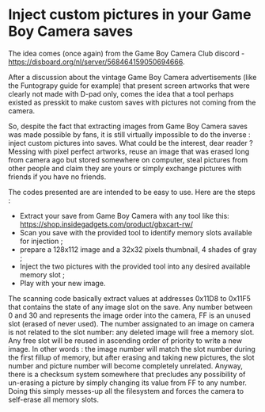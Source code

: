 # Inject custom pictures in your Game Boy Camera saves

The idea comes (once again) from the Game Boy Camera Club discord - https://disboard.org/nl/server/568464159050694666.

After a discussion about the vintage Game Boy Camera advertisements (like the Funtograpy guide for example) that present screen artworks that were clearly not made with D-pad only, comes the idea that a tool perhaps existed as presskit to make custom saves with pictures not coming from the camera.

So, despite the fact that extracting images from Game Boy Camera saves was made possible by fans, it is still virtually impossible to do the inverse : inject custom pictures into saves. What could be the interest, dear reader ? Messing with pixel perfect artworks, reuse an image that was erased long from camera ago but stored somewhere on computer, steal pictures from other people and claim they are yours or simply exchange pictures with friends if you have no friends.

The codes presented are are intended to be easy to use. Here are the steps :
- Extract your save from Game Boy Camera with any tool like this: https://shop.insidegadgets.com/product/gbxcart-rw/
- Scan you save with the provided tool to identify memory slots available for injection ;
- prepare a 128x112 image and a 32x32 pixels thumbnail, 4 shades of gray ;  
- Inject the two pictures with the provided tool into any desired available memory slot ;
- Play with your new image.

The scanning code basically extract values at addresses 0x11D8 to 0x11F5 that contains the state of any image slot on the save. Any number between 0 and 30 and represents the image order into the camera, FF is an unused slot (erased of never used). The number assignated to an image on camera is not related to the slot number: any deleted image will free a memory slot. Any free slot will be reused in ascending order of priority to write a new image. In other words : the image number will match the slot number during the first fillup of memory, but after erasing and taking new pictures, the slot number and picture number will become completely unrelated. 
Anyway, there is a checksum system somewhere that precludes any possibility of un-erasing a picture by simply changing its value from FF to any number. Doing this simply messes-up all the filesystem and forces the camera to self-erase all memory slots. 
